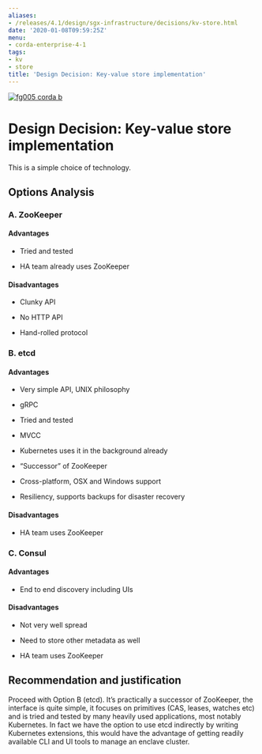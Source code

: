 ```yaml
---
aliases:
- /releases/4.1/design/sgx-infrastructure/decisions/kv-store.html
date: '2020-01-08T09:59:25Z'
menu:
- corda-enterprise-4-1
tags:
- kv
- store
title: 'Design Decision: Key-value store implementation'
---
```


[![fg005 corda b](https://www.corda.net/wp-content/uploads/2016/11/fg005_corda_b.png "fg005 corda b")](https://www.corda.net/wp-content/uploads/2016/11/fg005_corda_b.png)
    
# Design Decision: Key-value store implementation

This is a simple choice of technology.


## Options Analysis


### A. ZooKeeper


#### Advantages


* Tried and tested


* HA team already uses ZooKeeper



#### Disadvantages


* Clunky API


* No HTTP API


* Hand-rolled protocol



### B. etcd


#### Advantages


* Very simple API, UNIX philosophy


* gRPC


* Tried and tested


* MVCC


* Kubernetes uses it in the background already


* “Successor” of ZooKeeper


* Cross-platform, OSX and Windows support


* Resiliency, supports backups for disaster recovery



#### Disadvantages


* HA team uses ZooKeeper



### C. Consul


#### Advantages


* End to end discovery including UIs



#### Disadvantages


* Not very well spread


* Need to store other metadata as well


* HA team uses ZooKeeper



## Recommendation and justification

Proceed with Option B (etcd). It’s practically a successor of ZooKeeper, the interface is quite simple, it focuses on
                primitives (CAS, leases, watches etc) and is tried and tested by many heavily used applications, most notably
                Kubernetes. In fact we have the option to use etcd indirectly by writing Kubernetes extensions, this would have the
                advantage of getting readily available CLI and UI tools to manage an enclave cluster.


